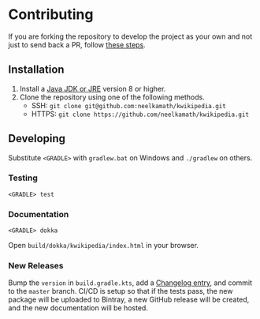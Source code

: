 # Contributing

If you are forking the repository to develop the project as your own and not just to send back a PR, follow [these steps](fork.md).

## Installation

1. Install a [Java JDK or JRE](http://www.oracle.com/technetwork/java/javase/downloads/index.html) version 8 or higher. 
1. Clone the repository using one of the following methods.
    - SSH: `git clone git@github.com:neelkamath/kwikipedia.git`
    - HTTPS: `git clone https://github.com/neelkamath/kwikipedia.git`
    
## Developing

Substitute `<GRADLE>` with `gradlew.bat` on Windows and `./gradlew` on others.

### Testing

`<GRADLE> test`

### Documentation

`<GRADLE> dokka`

Open `build/dokka/kwikipedia/index.html` in your browser.

### New Releases

Bump the `version` in `build.gradle.kts`, add a [Changelog entry](CHANGELOG.md), and commit to the `master` branch. CI/CD is setup so that if the tests pass, the new package will be uploaded to Bintray, a new GitHub release will be created, and the new documentation will be hosted.